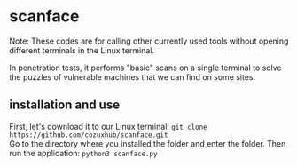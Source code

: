 # scanface

Note: These codes are for calling other currently used tools without opening different terminals in the Linux terminal.

In penetration tests, it performs "basic" scans on a single terminal to solve the puzzles of vulnerable machines that we can find on some sites.

## installation and use
First, let's download it to our Linux terminal: `git clone https://github.com/cozuxhub/scanface.git`
<br>
Go to the directory where you installed the folder and enter the folder. Then run the application: `python3 scanface.py`
